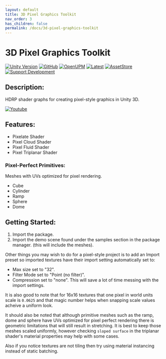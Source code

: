 ```yaml
---
layout: default
title: 3D Pixel Graphics Toolkit
nav_order: 3
has_children: false
permalink: /docs/3d-pixel-graphics-toolkit
---
```


# 3D Pixel Graphics Toolkit
[![Unity Version](https://img.shields.io/badge/Unity-2021.3%2B-blue.svg)](https://unity3d.com/get-unity/download)
[![GitHub](https://img.shields.io/github/license/kitbashery/modular-ai.svg)](https://github.com/Kitbashery/3D-Pixel-Graphics-Toolkit/blob/main/LICENSE.md)
[![OpenUPM](https://img.shields.io/badge/Install-openUPM-blue)](https://openupm.com/packages/com.kitbashery.3d-pixel-graphics-toolkit.html)
[![Latest](https://img.shields.io/badge/Dev%20Kit-.unitypackage-blue)](https://github.com/Kitbashery/3D-Pixel-Graphics-Toolkit/releases/download/Development-Package/Kitbashery_3D_Pixel_Graphics_Toolkit.unitypackage)
[![AssetStore](https://img.shields.io/badge/Download%20LTS-Unity%20Asset%20Store-blue)](https://assetstore.unity.com/packages/slug/233054)
[![Support Development](https://img.shields.io/badge/Ko--fi-Support%20Development-%23ff5f5f)](https://ko-fi.com/S6S8EKDY5)

## Description:

HDRP shader graphs for creating pixel-style graphics in Unity 3D.

[![Youtube](https://img.youtube.com/vi/wWMcH4FSE44/0.jpg)](https://www.youtube.com/watch?v=wWMcH4FSE44)

## Features:

* Pixelate Shader
* Pixel Cloud Shader
* Pixel Fluid Shader
* Pixel Triplanar Shader

### Pixel-Perfect Primitives:
Meshes with UVs optimized for pixel rendering.

* Cube
* Cylinder
* Ramp
* Sphere
* Dome

## Getting Started:

1. Import the package.
2. Import the demo scene found under the samples section in the package manager. (this will include the meshes).

Other things you may wish to do for a pixel-style project is to add an Import preset so imported textures have their import setting automatically set to:
* Max size set to "32".
* Filter Mode set to "Point (no filter)".
* Compression set to "none".
This will save a lot of time messing with the import settings.

It is also good to note that for 16x16 textures that one pixel in world units scale is `0.0625` and that magic number helps when snapping scale values acheive a uniform look.

It should also be noted that although primitive meshes such as the ramp, dome and sphere have UVs optimized for pixel perfect rendering there is geometric limitations that will still result in stretching. It is best to keep those meshes scaled uniformly, however checking `sloped surface` in the triplanar shader's material properties may help with some cases.

Also if you notice textures are not tiling then try using material instancing instead of static batching.
